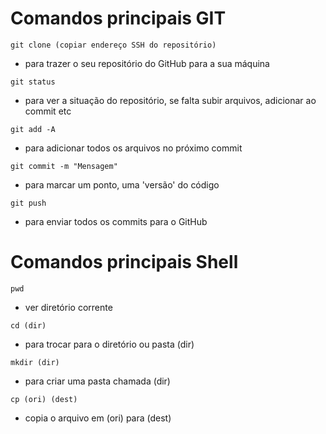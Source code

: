 # Comandos principais GIT

`git clone (copiar endereço SSH do repositório)`
- para trazer o seu repositório do GitHub para a sua máquina

`git status`
- para ver a situação do repositório, se falta subir arquivos, adicionar ao commit etc

`git add -A`
- para adicionar todos os arquivos no próximo commit

`git commit -m "Mensagem"`
- para marcar um ponto, uma 'versão' do código

`git push`
- para enviar todos os commits para o GitHub


# Comandos principais Shell

`pwd`
- ver diretório corrente

`cd (dir)`
- para trocar para o diretório ou pasta (dir)

`mkdir (dir)`
- para criar uma pasta chamada (dir)

`cp (ori) (dest)`
- copia o arquivo em (ori) para (dest)